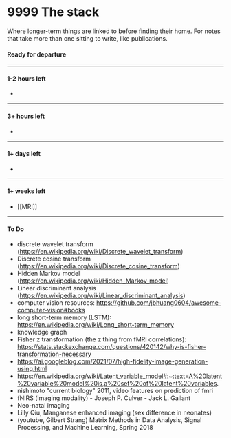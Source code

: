 # 9999 The stack
Where longer-term things are linked to before finding their home. For notes that take more than one sitting to write, like publications.

#### Ready for departure


---
#### 1-2 hours left
- 

---
#### 3+ hours left
- 

---
#### 1+ days left
- 

---
#### 1+ weeks left
- [[MRI]]


--- 
#### To Do
- discrete wavelet transform (https://en.wikipedia.org/wiki/Discrete_wavelet_transform)
- Discrete cosine transform (https://en.wikipedia.org/wiki/Discrete_cosine_transform)
- Hidden Markov model (https://en.wikipedia.org/wiki/Hidden_Markov_model)
- Linear discriminant analysis (https://en.wikipedia.org/wiki/Linear_discriminant_analysis)
- computer vision resources: https://github.com/jbhuang0604/awesome-computer-vision#books
- long short-term memory (LSTM): https://en.wikipedia.org/wiki/Long_short-term_memory
- knowledge graph
- Fisher z transformation (the z thing from fMRI correlations): https://stats.stackexchange.com/questions/420142/why-is-fisher-transformation-necessary
- https://ai.googleblog.com/2021/07/high-fidelity-image-generation-using.html
- https://en.wikipedia.org/wiki/Latent_variable_model#:~:text=A%20latent%20variable%20model%20is,a%20set%20of%20latent%20variables.
- nishimoto "current biology" 2011, video features on prediction of fmri
- fNIRS (imaging modality)
		- Joseph P. Culver
		- Jack L. Gallant
- Neo-natal imaging
- Lilly Qiu, Manganese enhanced imaging (sex difference in neonates)
- (youtube, Gilbert Strang) Matrix Methods in Data Analysis, Signal Processing, and Machine Learning, Spring 2018